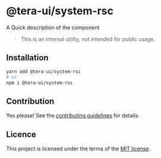 # @tera-ui/system-rsc

A Quick description of the component

> This is an internal utility, not intended for public usage.

## Installation

```sh
yarn add @tera-ui/system-rsc
# or
npm i @tera-ui/system-rsc
```

## Contribution

Yes please! See the
[contributing guidelines](https://github.com/nextui-org/nextui/blob/master/CONTRIBUTING.md)
for details.

## Licence

This project is licensed under the terms of the
[MIT license](https://github.com/nextui-org/nextui/blob/master/LICENSE).
